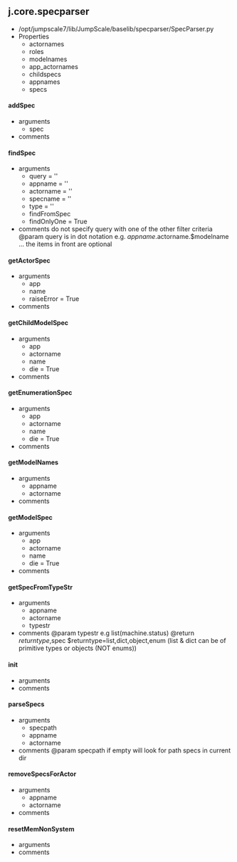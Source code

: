 ## j.core.specparser

- /opt/jumpscale7/lib/JumpScale/baselib/specparser/SpecParser.py
- Properties
    - actornames
    - roles
    - modelnames
    - app_actornames
    - childspecs
    - appnames
    - specs

#### addSpec 
- arguments
    - spec
- comments
    

#### findSpec 
- arguments
    - query = ''
    - appname = ''
    - actorname = ''
    - specname = ''
    - type = ''
    - findFromSpec
    - findOnlyOne = True
- comments
    do not specify query with one of the other filter criteria
    @param query is in dot notation e.g. $appname.$actorname.$modelname ... the items in front are optional

#### getActorSpec 
- arguments
    - app
    - name
    - raiseError = True
- comments
    

#### getChildModelSpec 
- arguments
    - app
    - actorname
    - name
    - die = True
- comments
    

#### getEnumerationSpec 
- arguments
    - app
    - actorname
    - name
    - die = True
- comments
    

#### getModelNames 
- arguments
    - appname
    - actorname
- comments
    

#### getModelSpec 
- arguments
    - app
    - actorname
    - name
    - die = True
- comments
    

#### getSpecFromTypeStr 
- arguments
    - appname
    - actorname
    - typestr
- comments
    @param typestr e.g list(machine.status)
    @return $returntype,$spec  $returntype=list,dict,object,enum (list & dict can be of primitive types or objects (NOT enums))

#### init 
- arguments
- comments
    

#### parseSpecs 
- arguments
    - specpath
    - appname
    - actorname
- comments
    @param specpath if empty will look for path specs in current dir

#### removeSpecsForActor 
- arguments
    - appname
    - actorname
- comments
    

#### resetMemNonSystem 
- arguments
- comments
    

